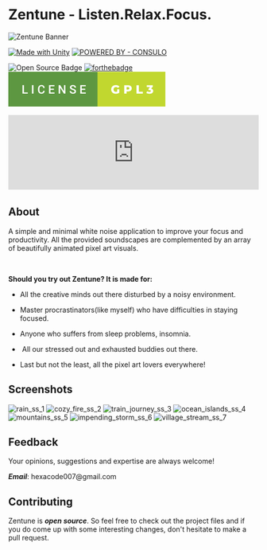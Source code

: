 # Zentune - Listen.Relax.Focus.

![Zentune Banner](/release_and_resources/itch.io/itchio_banner.png)

[![Made with Unity](https://img.shields.io/badge/Made%20with-Unity-57b9d3.svg?style=for-the-badge&logo=unity)](https://unity.com/) 
[![POWERED BY - CONSULO](https://img.shields.io/badge/POWERED_BY-CONSULO-111111?style=for-the-badge&logo=C+Sharp)](https://consulo.io/)


![Open Source Badge](https://forthebadge.com/images/badges/open-source.svg)
[![forthebadge](https://forthebadge.com/images/badges/uses-git.svg)](https://git-scm.com/)
[![forthebadge](release_and_resources/github/license-gpl3.svg)](https://tldrlegal.com/license/gnu-general-public-license-v3-(gpl-3))


<iframe src="https://itch.io/embed/1547738?linkback=true&amp;border_width=2&amp;bg_color=111111&amp;fg_color=f6f6f6&amp;link_color=c1feaa&amp;border_color=c1feaa" width="100%" height="auto" frameborder="0"><a href="https://jacky420.itch.io/zentune">Zentune by Jacky</a></iframe>

<br>

## About

<p>A simple and minimal white noise application to improve your focus and productivity. All the provided soundscapes are complemented by an array of beautifully animated pixel art visuals. <strong><br></strong></p>
<p></p>
<br>
<p><strong>Should you try out Zentune? It is made for:<br></strong></p>
<ul><li>All the creative minds out there disturbed by a noisy environment.</li></ul>
<ul><li>Master procrastinators(like myself) who have difficulties in staying focused.</li></ul>
<ul><li>Anyone who suffers from sleep problems, insomnia.
</li></ul>
<ul><li>&nbsp;All our stressed out and exhausted buddies out there.</li></ul>
<ul><li>Last but not the least, all the pixel art lovers everywhere!</li></ul>

## Screenshots
![rain_ss_1](release_and_resources/github/zentune_rain.png)
![cozy_fire_ss_2](release_and_resources/github/zentune_cozy_fire.png)
![train_journey_ss_3](release_and_resources/github/zentune_train_journey.png)
![ocean_islands_ss_4](release_and_resources/github/zentune_ocean_islands.png)
![mountains_ss_5](release_and_resources/github/zentune_mountains.png)
![impending_storm_ss_6](release_and_resources/github/zentune_impending_storm.png)
![village_stream_ss_7](release_and_resources/github/zentune_village_stream.png)

## Feedback
<p>Your opinions, suggestions and expertise are always welcome! <br></p>
<p><strong><em>Email</em></strong>: hexacode007@gmail.com</p>

## Contributing
<p>Zentune is <strong><em>open source</em></strong>. So feel free to check out the project files and if you do come up with some interesting changes, don't hesitate to make a pull request.</p>

